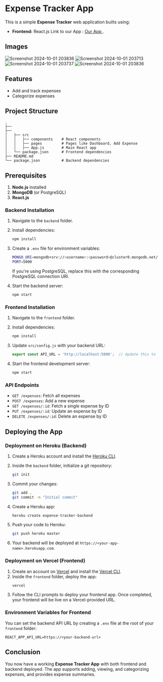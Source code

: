 
# Expense Tracker App

This is a simple **Expense Tracker** web application builts using:
- **Frontend:** React.js
Link to  our App : [Our App ](https://pw-expense-app-1.vercel.app/).

## Images
![Screenshot 2024-10-01 203836](https://github.com/user-attachments/assets/11050aaa-8b77-4124-93b6-b15a9195de93)
![Screenshot 2024-10-01 203713](https://github.com/user-attachments/assets/533aea94-b69c-4d4f-b388-50a3193140a6)
![Screenshot 2024-10-01 203737](https://github.com/user-attachments/assets/97b07f4f-bbb4-48ed-8a50-ac40bd17fd85)
![Screenshot 2024-10-01 203836](https://github.com/user-attachments/assets/45a30836-1450-403e-9f65-0177dab47ccb)



## Features
- Add and track expenses
- Categorize expenses

## Project Structure

```
.
├──
├── 
│   ├── src
│   │   ├── components    # React components
│   │   ├── pages         # Pages like Dashboard, Add Expense
│   │   ├── App.js        # Main React app
│   └── package.json      # Frontend dependencies
├── README.md
└── package.json          # Backend dependencies
```

## Prerequisites
1. **Node.js** installed
2. **MongoDB** (or PostgreSQL)
3. **React.js**

### Backend Installation
1. Navigate to the `backend` folder.
2. Install dependencies:
    ```bash
    npm install
    ```
3. Create a `.env` file for environment variables:
    ```bash
    MONGO_URI=mongodb+srv://<username>:<password>@cluster0.mongodb.net/expense_tracker
    PORT=5000
    ```
   If you're using PostgreSQL, replace this with the corresponding PostgreSQL connection URI.

4. Start the backend server:
    ```bash
    npm start
    ```

### Frontend Installation
1. Navigate to the `frontend` folder.
2. Install dependencies:
    ```bash
    npm install
    ```
3. Update `src/config.js` with your backend URL:
    ```js
    export const API_URL = 'http://localhost:5000';  // Update this to your backend address
    ```

4. Start the frontend development server:
    ```bash
    npm start
    ```

### API Endpoints

- `GET /expenses`: Fetch all expenses
- `POST /expenses`: Add a new expense
- `GET /expenses/:id`: Fetch a single expense by ID
- `PUT /expenses/:id`: Update an expense by ID
- `DELETE /expenses/:id`: Delete an expense by ID

## Deploying the App

### Deployment on Heroku (Backend)

1. Create a Heroku account and install the [Heroku CLI](https://devcenter.heroku.com/articles/heroku-cli).
2. Inside the `backend` folder, initialize a git repository:
    ```bash
    git init
    ```
3. Commit your changes:
    ```bash
    git add .
    git commit -m "Initial commit"
    ```
4. Create a Heroku app:
    ```bash
    heroku create expense-tracker-backend
    ```

5. Push your code to Heroku:
    ```bash
    git push heroku master
    ```
6. Your backend will be deployed at `https://<your-app-name>.herokuapp.com`.

### Deployment on Vercel (Frontend)

1. Create an account on [Vercel](https://vercel.com/) and install the [Vercel CLI](https://vercel.com/docs/cli).
2. Inside the `frontend` folder, deploy the app:
    ```bash
    vercel
    ```
3. Follow the CLI prompts to deploy your frontend app. Once completed, your frontend will be live on a Vercel-provided URL.

### Environment Variables for Frontend

You can set the backend API URL by creating a `.env` file at the root of your `frontend` folder:
```
REACT_APP_API_URL=https://<your-backend-url>
```

## Conclusion
You now have a working **Expense Tracker App** with both frontend and backend deployed. The app supports adding, viewing, and categorizing expenses, and provides expense summaries.
